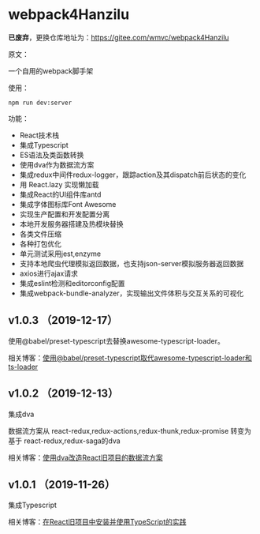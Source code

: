 # webpack4Hanzilu #

**已废弃**，更换仓库地址为：https://gitee.com/wmvc/webpack4Hanzilu

原文：

一个自用的webpack脚手架

使用：

    npm run dev:server 

功能：

- React技术栈
- 集成Typescript
- ES语法及类函数转换
- 使用dva作为数据流方案
- 集成redux中间件redux-logger，跟踪action及其dispatch前后状态的变化
- 用 React.lazy 实现懒加载
- 集成React的UI组件库antd
- 集成字体图标库Font Awesome
- 实现生产配置和开发配置分离
- 本地开发服务器搭建及热模块替换
- 各类文件压缩
- 各种打包优化
- 单元测试采用jest,enzyme
- 支持本地爬虫代理模拟返回数据，也支持json-server模拟服务器返回数据
- axios进行ajax请求
- 集成eslint检测和editorconfig配置
- 集成webpack-bundle-analyzer，实现输出文件体积与交互关系的可视化

## v1.0.3 （2019-12-17） ##

使用@babel/preset-typescript去替换awesome-typescript-loader。

相关博客：[使用@babel/preset-typescript取代awesome-typescript-loader和ts-loader](https://www.cnblogs.com/vvjiang/p/12057811.html)

## v1.0.2 （2019-12-13） ##

集成dva

数据流方案从 react-redux,redux-actions,redux-thunk,redux-promise 转变为基于 react-redux,redux-saga的dva

相关博客：[使用dva改造React旧项目的数据流方案](https://www.cnblogs.com/vvjiang/p/12037059.html)

## v1.0.1 （2019-11-26） ##

集成Typescript

相关博客：[在React旧项目中安装并使用TypeScript的实践](https://www.cnblogs.com/vvjiang/p/11944912.html)
